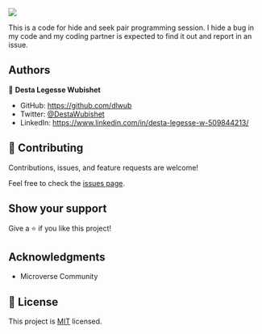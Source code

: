 ![](https://img.shields.io/badge/Microverse-blueviolet)

This is a code for hide and seek pair programming session. I hide a bug in my code and my coding partner is expected to find it out and report in an issue.

## Authors

👤 **Desta Legesse Wubishet**

- GitHub: https://github.com/dlwub
- Twitter: [@DestaWubishet](https://twitter.com/DestaWubishet)
- LinkedIn: https://www.linkedin.com/in/desta-legesse-w-509844213/

## 🤝 Contributing

Contributions, issues, and feature requests are welcome!

Feel free to check the [issues page](../../issues/).

## Show your support

Give a ⭐️ if you like this project!

## Acknowledgments

- Microverse Community


## 📝 License

This project is [MIT](./MIT.md) licensed.
